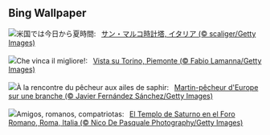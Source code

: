 ## Bing Wallpaper
![](https://www.bing.com/th?id=OHR.ItalyClock_JA-JP3693788365_UHD.jpg&w=1000)米国では今日から夏時間:&nbsp;&ensp;[サン・マルコ時計塔, イタリア (© scaliger/Getty Images)](https://www.bing.com/th?id=OHR.ItalyClock_JA-JP3693788365_UHD.jpg)
<br><br/>
![](https://www.bing.com/th?id=OHR.WinterGamesTurin_IT-IT9894957082_UHD.jpg&w=1000)Che vinca il migliore!:&nbsp;&ensp;[Vista su Torino, Piemonte (© Fabio Lamanna/Getty Images)](https://www.bing.com/th?id=OHR.WinterGamesTurin_IT-IT9894957082_UHD.jpg)
<br><br/>
![](https://www.bing.com/th?id=OHR.kingfisherFr_FR-FR6370911716_UHD.jpg&w=1000)À la rencontre du pêcheur aux ailes de saphir:&nbsp;&ensp;[Martin-pêcheur d'Europe sur une branche (© Javier Fernández Sánchez/Getty Images)](https://www.bing.com/th?id=OHR.kingfisherFr_FR-FR6370911716_UHD.jpg)
<br><br/>
![](https://www.bing.com/th?id=OHR.ForumRomanum_ES-ES7963502187_UHD.jpg&w=1000)Amigos, romanos, compatriotas:&nbsp;&ensp;[El Templo de Saturno en el Foro Romano, Roma, Italia (© Nico De Pasquale Photography/Getty Images)](https://www.bing.com/th?id=OHR.ForumRomanum_ES-ES7963502187_UHD.jpg)
<br><br/>
